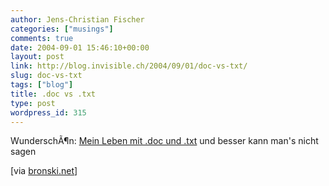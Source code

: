 ```yaml
---
author: Jens-Christian Fischer
categories: ["musings"]
comments: true
date: 2004-09-01 15:46:10+00:00
layout: post
link: http://blog.invisible.ch/2004/09/01/doc-vs-txt/
slug: doc-vs-txt
tags: ["blog"]
title: .doc vs .txt
type: post
wordpress_id: 315
---
```


WunderschÃ¶n: [Mein Leben mit .doc und .txt](http://mosaikum.org/log-08-04.shtml#42) und besser kann man's nicht sagen

[via [bronski.net](http://bronski.net/)]
